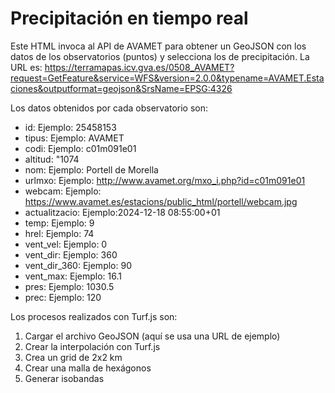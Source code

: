 # Precipitación en tiempo real

Este HTML invoca al API de AVAMET para obtener un GeoJSON con los datos de los observatorios (puntos) y selecciona los de precipitación.
La URL es:
https://terramapas.icv.gva.es/0508_AVAMET?request=GetFeature&service=WFS&version=2.0.0&typename=AVAMET.Estaciones&outputformat=geojson&SrsName=EPSG:4326

Los datos obtenidos por cada observatorio son:

- id: Ejemplo: 25458153
- tipus: Ejemplo: AVAMET
- codi: Ejemplo: c01m091e01
- altitud: "1074
- nom: Ejemplo: Portell de Morella
- urlmxo: Ejemplo: http://www.avamet.org/mxo_i.php?id=c01m091e01
- webcam: Ejemplo: https://www.avamet.es/estacions/public_html/portell/webcam.jpg
- actualitzacio: Ejemplo:2024-12-18 08:55:00+01
- temp: Ejemplo: 9
- hrel: Ejemplo: 74
- vent_vel: Ejemplo: 0
- vent_dir: Ejemplo: 360
- vent_dir_360: Ejemplo: 90
- vent_max: Ejemplo: 16.1
- pres: Ejemplo: 1030.5
- prec: Ejemplo: 120

Los procesos realizados con Turf.js son:

1. Cargar el archivo GeoJSON (aquí se usa una URL de ejemplo)
2. Crear la interpolación con Turf.js
3. Crea un grid de 2x2 km
4. Crear una malla de hexágonos
5. Generar isobandas

